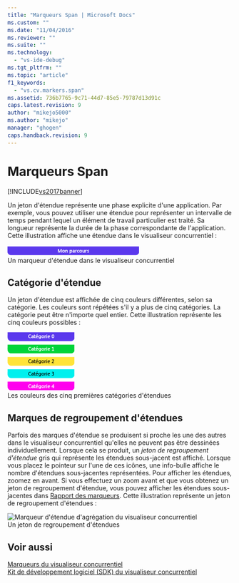 ```yaml
---
title: "Marqueurs Span | Microsoft Docs"
ms.custom: ""
ms.date: "11/04/2016"
ms.reviewer: ""
ms.suite: ""
ms.technology: 
  - "vs-ide-debug"
ms.tgt_pltfrm: ""
ms.topic: "article"
f1_keywords: 
  - "vs.cv.markers.span"
ms.assetid: 736b7765-9c71-44d7-85e5-79787d13d91c
caps.latest.revision: 9
author: "mikejo5000"
ms.author: "mikejo"
manager: "ghogen"
caps.handback.revision: 9
---
```

# Marqueurs Span
[!INCLUDE[vs2017banner](../code-quality/includes/vs2017banner.md)]

Un jeton d'étendue représente une phase explicite d'une application.  Par exemple, vous pouvez utiliser une étendue pour représenter un intervalle de temps pendant lequel un élément de travail particulier est traité.  Sa longueur représente la durée de la phase correspondante de l'application.  Cette illustration affiche une étendue dans le visualiseur concurrentiel :  
  
 ![Marqueur d’étendue du visualiseur concurrentiel](../profiling/media/cvmarkerspan.png "CVMarkerSpan")  
Un marqueur d'étendue dans le visualiseur concurrentiel  
  
## Catégorie d'étendue  
 Un jeton d'étendue est affichée de cinq couleurs différentes, selon sa catégorie.  Les couleurs sont répétées s'il y a plus de cinq catégories.  La catégorie peut être n'importe quel entier.  Cette illustration représente les cinq couleurs possibles :  
  
 ![Cinq étendues de différentes catégories](../profiling/media/cvmarkerspancategory.png "CVMarkerSpanCategory")  
Les couleurs des cinq premières catégories d'étendues  
  
## Marques de regroupement d'étendues  
 Parfois des marques d'étendue se produisent si proche les une des autres dans le visualiseur concurrentiel qu'elles ne peuvent pas être dessinées individuellement.  Lorsque cela se produit, un *jeton de regroupement d'étendue* gris qui représente les étendues sous\-jacent est affiché.  Lorsque vous placez le pointeur sur l'une de ces icônes, une info\-bulle affiche le nombre d'étendues sous\-jacentes représentées.  Pour afficher les étendues, zoomez en avant.  Si vous effectuez un zoom avant et que vous obtenez un jeton de regroupement d'étendue, vous pouvez afficher les étendues sous\-jacentes dans [Rapport des marqueurs](../profiling/markers-report.md).  Cette illustration représente un jeton de regroupement d'étendues :  
  
 ![Marqueur d'étendue d'agrégation du visualiseur concurrentiel](../profiling/media/cvmarkerspanaggregate.png "CVMarkerSpanAggregate")  
Un jeton de regroupement d'étendues  
  
## Voir aussi  
 [Marqueurs du visualiseur concurrentiel](../profiling/concurrency-visualizer-markers.md)   
 [Kit de développement logiciel \(SDK\) du visualiseur concurrentiel](../profiling/concurrency-visualizer-sdk.md)